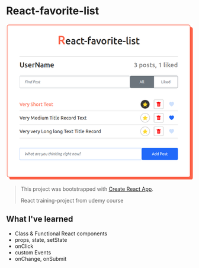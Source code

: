 # React-favorite-list

![preview-image](./preview.png)

> This project was bootstrapped with [Create React App](https://github.com/facebook/create-react-app).
>
> React training-project from udemy course

## What I've learned

- Class & Functional React components
- props, state, setState
- onClick
- custom Events
- onChange, onSubmit
